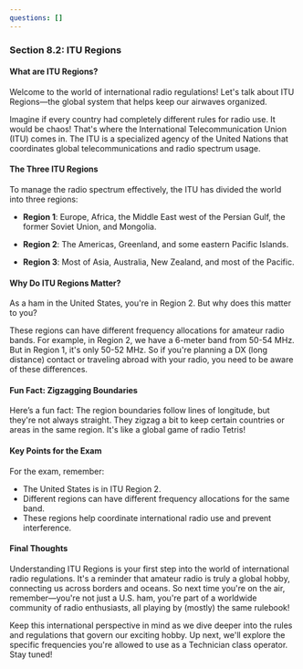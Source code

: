 ```yaml
---
questions: []
---
```


### Section 8.2: ITU Regions

#### What are ITU Regions?

Welcome to the world of international radio regulations! Let's talk about ITU Regions—the global system that helps keep our airwaves organized.

Imagine if every country had completely different rules for radio use. It would be chaos! That's where the International Telecommunication Union (ITU) comes in. The ITU is a specialized agency of the United Nations that coordinates global telecommunications and radio spectrum usage.

#### The Three ITU Regions

To manage the radio spectrum effectively, the ITU has divided the world into three regions:

- **Region 1**: Europe, Africa, the Middle East west of the Persian Gulf, the former Soviet Union, and Mongolia.
  
- **Region 2**: The Americas, Greenland, and some eastern Pacific Islands.
  
- **Region 3**: Most of Asia, Australia, New Zealand, and most of the Pacific.

#### Why Do ITU Regions Matter?

As a ham in the United States, you're in Region 2. But why does this matter to you?

These regions can have different frequency allocations for amateur radio bands. For example, in Region 2, we have a 6-meter band from 50-54 MHz. But in Region 1, it's only 50-52 MHz. So if you're planning a DX (long distance) contact or traveling abroad with your radio, you need to be aware of these differences.

#### Fun Fact: Zigzagging Boundaries

Here’s a fun fact: The region boundaries follow lines of longitude, but they're not always straight. They zigzag a bit to keep certain countries or areas in the same region. It's like a global game of radio Tetris!

#### Key Points for the Exam

For the exam, remember:
- The United States is in ITU Region 2.
- Different regions can have different frequency allocations for the same band.
- These regions help coordinate international radio use and prevent interference.

#### Final Thoughts

Understanding ITU Regions is your first step into the world of international radio regulations. It's a reminder that amateur radio is truly a global hobby, connecting us across borders and oceans. So next time you're on the air, remember—you're not just a U.S. ham, you're part of a worldwide community of radio enthusiasts, all playing by (mostly) the same rulebook!

Keep this international perspective in mind as we dive deeper into the rules and regulations that govern our exciting hobby. Up next, we'll explore the specific frequencies you're allowed to use as a Technician class operator. Stay tuned!
